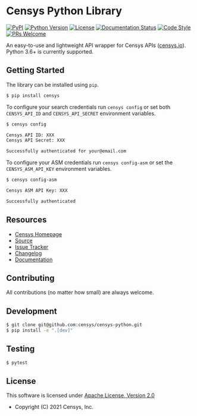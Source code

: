 # Censys Python Library

[![PyPI](https://img.shields.io/pypi/v/censys?color=orange)](https://pypi.org/project/censys/)
[![Python Version](https://img.shields.io/badge/python-3.6%2B-blue)](https://www.python.org/downloads/)
[![License](https://img.shields.io/github/license/censys/censys-python)](LICENSE)
[![Documentation Status](https://readthedocs.org/projects/censys-python/badge/?version=stable)](https://censys-python.readthedocs.io/en/stable/?badge=stable)
[![Code Style](https://img.shields.io/badge/code%20style-black-000000)](https://github.com/psf/black)
[![PRs Welcome](https://img.shields.io/badge/PRs-welcome-brightgreen.svg)](http://makeapullrequest.com)

An easy-to-use and lightweight API wrapper for Censys APIs ([censys.io](https://censys.io/)). Python 3.6+ is currently supported.

## Getting Started

The library can be installed using `pip`.

```bash
$ pip install censys
```

To configure your search credentials run `censys config` or set both `CENSYS_API_ID` and `CENSYS_API_SECRET` environment variables.

```bash
$ censys config

Censys API ID: XXX
Censys API Secret: XXX

Successfully authenticated for your@email.com
```

To configure your ASM credentials run `censys config-asm` or set the `CENSYS_ASM_API_KEY` environment variables.

```bash
$ censys config-asm

Censys ASM API Key: XXX

Successfully authenticated
```

## Resources

- [Censys Homepage](https://censys.io/)
- [Source](https://github.com/censys/censys-python)
- [Issue Tracker](https://github.com/censys/censys-python/issues)
- [Changelog](https://github.com/censys/censys-python/releases)
- [Documentation](https://censys-python.rtfd.io)

## Contributing

All contributions (no matter how small) are always welcome.

## Development

```bash
$ git clone git@github.com:censys/censys-python.git
$ pip install -e ".[dev]"
```

## Testing

```bash
$ pytest
```

## License

This software is licensed under [Apache License, Version 2.0](http://www.apache.org/licenses/LICENSE-2.0)

- Copyright (C) 2021 Censys, Inc.
